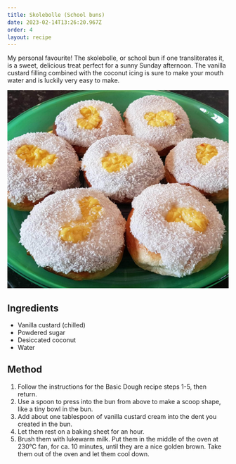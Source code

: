 ```yaml
---
title: Skolebolle (School buns)
date: 2023-02-14T13:26:20.967Z
order: 4
layout: recipe
---
```

My personal favourite! The skolebolle, or school bun if one transliterates it, is a sweet, delicious treat perfect for a sunny Sunday afternoon. The vanilla custard filling combined with the coconut icing is sure to make your mouth water and is luckily very easy to make.

![Seven buns covered in coconut icing with custard in the middle.](../uploads/329472491_8707107009331181_1917280828661317506_n.jpg)

## Ingredients

* Vanilla custard (chilled)
* Powdered sugar
* Desiccated coconut
* Water

## Method

1. Follow the instructions for the Basic Dough recipe steps 1-5, then return. 
2. Use a spoon to press into the bun from above to make a scoop shape, like a tiny bowl in the bun.
3. Add about one tablespoon of vanilla custard cream into the dent you created in the bun.
4. Let them rest on a baking sheet for an hour. 
5. Brush them with lukewarm milk. Put them in the middle of the oven at 230℃ fan, for ca. 10 minutes, until they are a nice golden brown. Take them out of the oven and let them cool down.